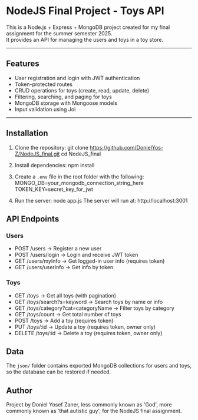 # NodeJS Final Project - Toys API

This is a Node.js + Express + MongoDB project created for my final assignment for the summer semester 2025.  
It provides an API for managing the users and toys in a toy store.

---

## Features
- User registration and login with JWT authentication
- Token-protected routes
- CRUD operations for toys (create, read, update, delete)
- Filtering, searching, and paging for toys
- MongoDB storage with Mongoose models
- Input validation using Joi

---

## Installation

1. Clone the repository:
   git clone https://github.com/DonielYos-Z/NodeJS_final.git
   cd NodeJS_final

2. Install dependencies:
   npm install

3. Create a `.env` file in the root folder with the following:
   MONGO_DB=your_mongodb_connection_string_here
   TOKEN_KEY=secret_key_for_jwt

4. Run the server:
   node app.js
   The server will run at: http://localhost:3001

## API Endpoints
### Users
- POST /users → Register a new user
- POST /users/login → Login and receive JWT token
- GET /users/myInfo → Get logged-in user info (requires token)
- GET /users/userInfo → Get info by token

### Toys
- GET /toys → Get all toys (with pagination)
- GET /toys/search?s=keyword → Search toys by name or info
- GET /toys/category?cat=categoryName → Filter toys by category
- GET /toys/count → Get total number of toys
- POST /toys → Add a toy (requires token)
- PUT /toys/:id → Update a toy (requires token, owner only)
- DELETE /toys/:id → Delete a toy (requires token, owner only)

## Data
The `json/` folder contains exported MongoDB collections for users and toys, so the database can be restored if needed.

## Author
Project by Doniel Yosef Zaner, less commonly known as 'God', more commonly known as 'that autistic guy', for the NodeJS final assignment.
